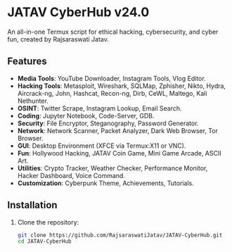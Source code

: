 # JATAV CyberHub v24.0

An all-in-one Termux script for ethical hacking, cybersecurity, and cyber fun, created by Rajsaraswati Jatav.

## Features
- **Media Tools**: YouTube Downloader, Instagram Tools, Vlog Editor.
- **Hacking Tools**: Metasploit, Wireshark, SQLMap, Zphisher, Nikto, Hydra, Aircrack-ng, John, Hashcat, Recon-ng, Dirb, CeWL, Maltego, Kali Nethunter.
- **OSINT**: Twitter Scrape, Instagram Lookup, Email Search.
- **Coding**: Jupyter Notebook, Code-Server, GDB.
- **Security**: File Encryptor, Steganography, Password Generator.
- **Network**: Network Scanner, Packet Analyzer, Dark Web Browser, Tor Browser.
- **GUI**: Desktop Environment (XFCE via Termux:X11 or VNC).
- **Fun**: Hollywood Hacking, JATAV Coin Game, Mini Game Arcade, ASCII Art.
- **Utilities**: Crypto Tracker, Weather Checker, Performance Monitor, Hacker Dashboard, Voice Command.
- **Customization**: Cyberpunk Theme, Achievements, Tutorials.

## Installation
1. Clone the repository:
   ```bash
   git clone https://github.com/RajsaraswatiJatav/JATAV-CyberHub.git
   cd JATAV-CyberHub
